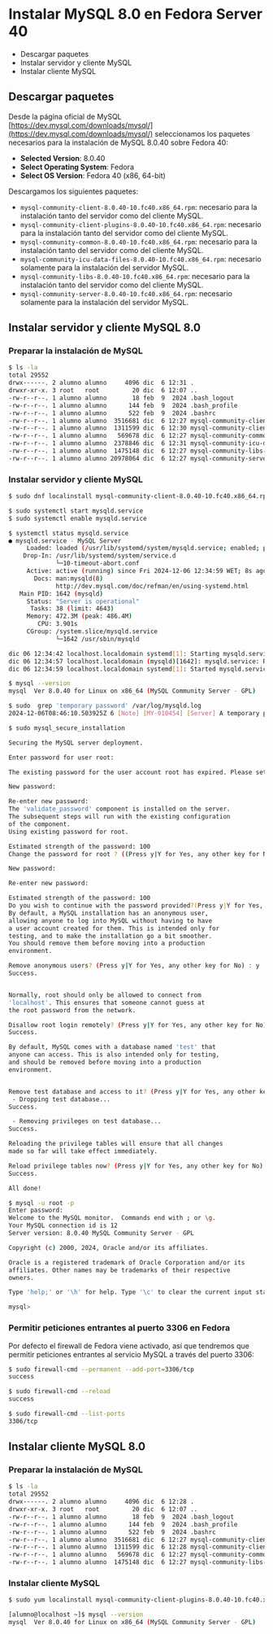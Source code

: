 # Instalar MySQL 8.0 en Fedora Server 40

* Descargar paquetes
* Instalar servidor y cliente MySQL
* Instalar cliente MySQL

## Descargar paquetes

Desde la página oficial de MySQL [https://dev.mysql.com/downloads/mysql/](https://dev.mysql.com/downloads/mysql/) seleccionamos los paquetes necesarios para la instalación de MySQL 8.0.40 sobre Fedora 40:
* __Selected Version__: 8.0.40
* __Select Operating System__: Fedora
* __Select OS Version__: Fedora 40 (x86, 64-bit)

Descargamos los siguientes paquetes:
* `mysql-community-client-8.0.40-10.fc40.x86_64.rpm`: necesario para la instalación tanto del servidor como del cliente MySQL.
* `mysql-community-client-plugins-8.0.40-10.fc40.x86_64.rpm`: necesario para la instalación tanto del servidor como del cliente MySQL.
* `mysql-community-common-8.0.40-10.fc40.x86_64.rpm`: necesario para la instalación tanto del servidor como del cliente MySQL.
* `mysql-community-icu-data-files-8.0.40-10.fc40.x86_64.rpm`: necesario solamente para la instalación del servidor MySQL.
* `mysql-community-libs-8.0.40-10.fc40.x86_64.rpm`: necesario para la instalación tanto del servidor como del cliente MySQL.
* `mysql-community-server-8.0.40-10.fc40.x86_64.rpm`: necesario solamente para la instalación del servidor MySQL.

## Instalar servidor y cliente MySQL 8.0

### Preparar la instalación de MySQL

```bash
$ ls -la
total 29552
drwx------. 2 alumno alumno     4096 dic  6 12:31 .
drwxr-xr-x. 3 root   root         20 dic  6 12:07 ..
-rw-r--r--. 1 alumno alumno       18 feb  9  2024 .bash_logout
-rw-r--r--. 1 alumno alumno      144 feb  9  2024 .bash_profile
-rw-r--r--. 1 alumno alumno      522 feb  9  2024 .bashrc
-rw-r--r--. 1 alumno alumno  3516681 dic  6 12:27 mysql-community-client-8.0.40-10.fc40.x86_64.rpm
-rw-r--r--. 1 alumno alumno  1311599 dic  6 12:30 mysql-community-client-plugins-8.0.40-10.fc40.x86_64.rpm
-rw-r--r--. 1 alumno alumno   569678 dic  6 12:27 mysql-community-common-8.0.40-10.fc40.x86_64.rpm
-rw-r--r--. 1 alumno alumno  2378846 dic  6 12:31 mysql-community-icu-data-files-8.0.40-10.fc40.x86_64.rpm
-rw-r--r--. 1 alumno alumno  1475148 dic  6 12:27 mysql-community-libs-8.0.40-10.fc40.x86_64.rpm
-rw-r--r--. 1 alumno alumno 20978064 dic  6 12:27 mysql-community-server-8.0.40-10.fc40.x86_64.rpm
```

### Instalar servidor y cliente MySQL

```bash
$ sudo dnf localinstall mysql-community-client-8.0.40-10.fc40.x86_64.rpm mysql-community-client-plugins-8.0.40-10.fc40.x86_64.rpm mysql-community-common-8.0.40-10.fc40.x86_64.rpm mysql-community-icu-data-files-8.0.40-10.fc40.x86_64.rpm mysql-community-libs-8.0.40-10.fc40.x86_64.rpm mysql-community-server-8.0.40-10.fc40.x86_64.rpm
```

```bash
$ sudo systemctl start mysqld.service
$ sudo systemctl enable mysqld.service
```

```bash
$ systemctl status mysqld.service
● mysqld.service - MySQL Server
     Loaded: loaded (/usr/lib/systemd/system/mysqld.service; enabled; preset: disabled)
    Drop-In: /usr/lib/systemd/system/service.d
             └─10-timeout-abort.conf
     Active: active (running) since Fri 2024-12-06 12:34:59 WET; 8s ago
       Docs: man:mysqld(8)
             http://dev.mysql.com/doc/refman/en/using-systemd.html
   Main PID: 1642 (mysqld)
     Status: "Server is operational"
      Tasks: 38 (limit: 4643)
     Memory: 472.3M (peak: 486.4M)
        CPU: 3.901s
     CGroup: /system.slice/mysqld.service
             └─1642 /usr/sbin/mysqld

dic 06 12:34:42 localhost.localdomain systemd[1]: Starting mysqld.service - MySQL Server...
dic 06 12:34:57 localhost.localdomain (mysqld)[1642]: mysqld.service: Referenced but unset environment variable evaluates to an empty string: MYSQLD_OPTS
dic 06 12:34:59 localhost.localdomain systemd[1]: Started mysqld.service - MySQL Server.
```

```bash
$ mysql --version
mysql  Ver 8.0.40 for Linux on x86_64 (MySQL Community Server - GPL)
```

```bash
$ sudo  grep 'temporary password' /var/log/mysqld.log
2024-12-06T08:46:10.503925Z 6 [Note] [MY-010454] [Server] A temporary password is generated for root@localhost: hDRh.Hrq>1Ab
```

```bash
$ sudo mysql_secure_installation

Securing the MySQL server deployment.

Enter password for user root:

The existing password for the user account root has expired. Please set a new password.

New password:

Re-enter new password:
The 'validate_password' component is installed on the server.
The subsequent steps will run with the existing configuration
of the component.
Using existing password for root.

Estimated strength of the password: 100
Change the password for root ? ((Press y|Y for Yes, any other key for No) : y

New password:

Re-enter new password:

Estimated strength of the password: 100
Do you wish to continue with the password provided?(Press y|Y for Yes, any other key for No) : y
By default, a MySQL installation has an anonymous user,
allowing anyone to log into MySQL without having to have
a user account created for them. This is intended only for
testing, and to make the installation go a bit smoother.
You should remove them before moving into a production
environment.

Remove anonymous users? (Press y|Y for Yes, any other key for No) : y
Success.


Normally, root should only be allowed to connect from
'localhost'. This ensures that someone cannot guess at
the root password from the network.

Disallow root login remotely? (Press y|Y for Yes, any other key for No) : y
Success.

By default, MySQL comes with a database named 'test' that
anyone can access. This is also intended only for testing,
and should be removed before moving into a production
environment.


Remove test database and access to it? (Press y|Y for Yes, any other key for No) : y
 - Dropping test database...
Success.

 - Removing privileges on test database...
Success.

Reloading the privilege tables will ensure that all changes
made so far will take effect immediately.

Reload privilege tables now? (Press y|Y for Yes, any other key for No) : y
Success.

All done!
```

```bash
$ mysql -u root -p
Enter password:
Welcome to the MySQL monitor.  Commands end with ; or \g.
Your MySQL connection id is 12
Server version: 8.0.40 MySQL Community Server - GPL

Copyright (c) 2000, 2024, Oracle and/or its affiliates.

Oracle is a registered trademark of Oracle Corporation and/or its
affiliates. Other names may be trademarks of their respective
owners.

Type 'help;' or '\h' for help. Type '\c' to clear the current input statement.

mysql>
```

### Permitir peticiones entrantes al puerto 3306 en Fedora

Por defecto el firewall de Fedora viene activado, así que tendremos que permitir peticiones entrantes al servicio MySQL a través del puerto 3306:

```bash
$ sudo firewall-cmd --permanent --add-port=3306/tcp
success
```

```bash
$ sudo firewall-cmd --reload
success
```

```bash
$ sudo firewall-cmd --list-ports
3306/tcp
```

## Instalar cliente MySQL 8.0

### Preparar la instalación de MySQL

```bash
$ ls -la
total 29552
drwx------. 2 alumno alumno     4096 dic  6 12:28 .
drwxr-xr-x. 3 root   root         20 dic  6 12:07 ..
-rw-r--r--. 1 alumno alumno       18 feb  9  2024 .bash_logout
-rw-r--r--. 1 alumno alumno      144 feb  9  2024 .bash_profile
-rw-r--r--. 1 alumno alumno      522 feb  9  2024 .bashrc
-rw-r--r--. 1 alumno alumno  3516681 dic  6 12:27 mysql-community-client-8.0.40-10.fc40.x86_64.rpm
-rw-r--r--. 1 alumno alumno  1311599 dic  6 12:28 mysql-community-client-plugins-8.0.40-10.fc40.x86_64.rpm
-rw-r--r--. 1 alumno alumno   569678 dic  6 12:27 mysql-community-common-8.0.40-10.fc40.x86_64.rpm
-rw-r--r--. 1 alumno alumno  1475148 dic  6 12:27 mysql-community-libs-8.0.40-10.fc40.x86_64.rpm
```

### Instalar cliente MySQL

```bash
$ sudo yum localinstall mysql-community-client-plugins-8.0.40-10.fc40.x86_64.rpm mysql-community-libs-8.0.40-10.fc40.x86_64.rpm mysql-community-common-8.0.40-10.fc40.x86_64.rpm mysql-community-client-8.0.40-10.fc40.x86_64.rpm
```

```bash
[alumno@localhost ~]$ mysql --version
mysql  Ver 8.0.40 for Linux on x86_64 (MySQL Community Server - GPL)
```
